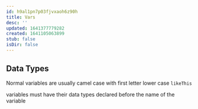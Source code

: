 ```yaml
---
id: h9al1pn7p03fjvxaoh6z90h
title: Vars
desc: ''
updated: 1641377779282
created: 1641105063899
stub: false
isDir: false
---
```



## Data Types

Normal variables are usually camel case with first letter lower case `likeThis`

variables must have their data types declared before the name of the variable
